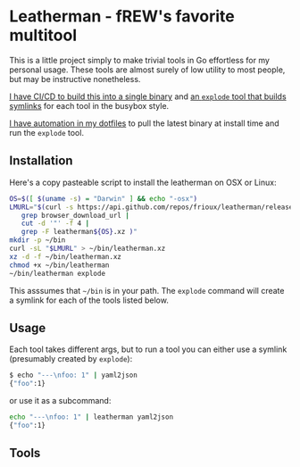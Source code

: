 # Leatherman - fREW's favorite multitool

This is a little project simply to make trivial tools in Go effortless for my
personal usage.  These tools are almost surely of low utility to most people,
but may be instructive nonetheless.

[I have CI/CD to build this into a single
binary](https://github.com/frioux/leatherman/blob/master/.travis.yml) and [an
`explode` tool that builds
symlinks](https://github.com/frioux/leatherman/blob/master/explode.go) for each
tool in the busybox style.

[I have automation in my
dotfiles](https://github.com/frioux/dotfiles/blob/bef8303c19e2cefac7dfbec420ad8d45b95415b8/install.sh#L133-L141)
to pull the latest binary at install time and run the `explode` tool.

## Installation

Here's a copy pasteable script to install the leatherman on OSX or Linux:

``` bash
OS=$([ $(uname -s) = "Darwin" ] && echo "-osx")
LMURL="$(curl -s https://api.github.com/repos/frioux/leatherman/releases/latest |
   grep browser_download_url |
   cut -d '"' -f 4 |
   grep -F leatherman${OS}.xz )"
mkdir -p ~/bin
curl -sL "$LMURL" > ~/bin/leatherman.xz
xz -d -f ~/bin/leatherman.xz
chmod +x ~/bin/leatherman
~/bin/leatherman explode
```

This asssumes that `~/bin` is in your path.  The `explode` command will create a
symlink for each of the tools listed below.

## Usage

Each tool takes different args, but to run a tool you can either use a symlink
(presumably created by `explode`):

``` bash
$ echo "---\nfoo: 1" | yaml2json
{"foo":1}
```

or use it as a subcommand:

``` bash
echo "---\nfoo: 1" | leatherman yaml2json
{"foo":1}
```

## Tools

